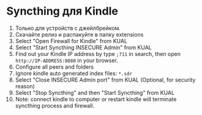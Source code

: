 Syncthing для Kindle
==========================

1. Только для устройств с джейлбрейком.
1. Скачайте релиз и распакуйте в папку extensions
1. Select "Open Firewall for Kindle" from KUAL
1. Select "Start Syncthing INSECURE Admin" from KUAL
1. Find out your Kindle IP address by type `;711` in search, then open `http://IP-ADDRESS:8080` in your browser. <br>
1. Configure all peers and folders
1. Ignore kindle auto generated index files: `*.sdr`
1. Select "Close INSECURE Admin port" from KUAL (Optional, for security reason)
1. Select "Stop Syncthing" and then "Start Syncthing" from KUAL
1. Note: connect kindle to computer or restart kindle will terminate syncthing process and firewall.



